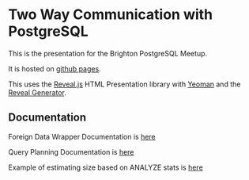 Two Way Communication with PostgreSQL
=====================================

This is the presentation for the Brighton PostgreSQL Meetup.

It is hosted on [github pages](http://matthewfranglen.github.io/postgresql-fdw/#/).

This uses the [Reveal.js](https://github.com/hakimel/reveal.js) HTML Presentation library with [Yeoman](http://yeoman.io) and the [Reveal Generator](https://github.com/slara/generator-reveal).

Documentation
-------------

Foreign Data Wrapper Documentation is [here](http://www.postgresql.org/docs/current/static/fdwhandler.html)

Query Planning Documentation is [here](http://www.postgresql.org/docs/current/static/fdw-planning.html)

Example of estimating size based on ANALYZE stats is [here](https://github.com/laurenz/oracle_fdw/blob/master/oracle_fdw.c#L801-L803)
